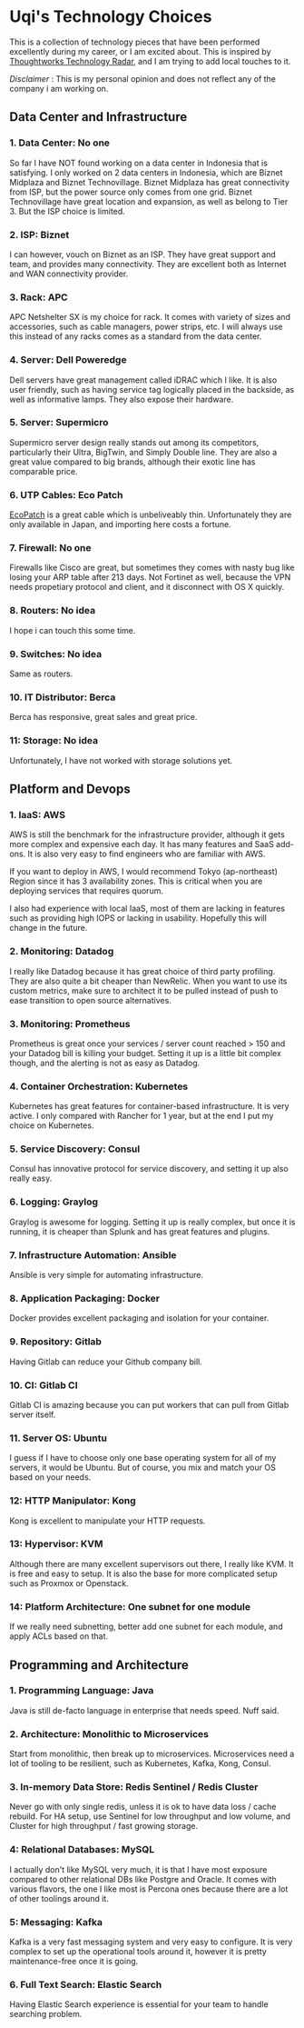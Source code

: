 # Uqi's Technology Choices

This is a collection of technology pieces that have been performed excellently during my career, or I am excited about.
This is inspired by [Thoughtworks Technology Radar](https://www.thoughtworks.com/radar), and I am trying to add local touches
to it.

_Disclaimer_ : This is my personal opinion and does not reflect any of the company i am working on.

## Data Center and Infrastructure

### 1. Data Center: No one

So far I have NOT found working on a data center in Indonesia that is satisfying. 
I only worked on 2 data centers in Indonesia, which are Biznet Midplaza and Biznet Technovillage.
Biznet Midplaza has great connectivity from ISP, but the power source only comes from one grid.
Biznet Technovillage have great location and expansion, as well as belong to Tier 3. But the ISP choice is limited.

### 2. ISP: Biznet

I can however, vouch on Biznet as an ISP. They have great support and team, and provides many connectivity.
They are excellent both as Internet and WAN connectivity provider.

### 3. Rack: APC

APC Netshelter SX is my choice for rack. It comes with variety of sizes and accessories, such as
cable managers, power strips, etc. I will always use this instead of any racks comes as a standard from the data center.

### 4. Server: Dell Poweredge

Dell servers have great management called iDRAC which I like. It is also user friendly, such as having service tag
logically placed in the backside, as well as informative lamps. They also expose their hardware.

### 5. Server: Supermicro

Supermicro server design really stands out among its competitors, particularly their Ultra, BigTwin, and Simply Double line.
They are also a great value compared to big brands, although their exotic line has comparable price.

### 6. UTP Cables: Eco Patch

[EcoPatch](https://www.ncj.co.jp/product/product-ecopatch.php) is a great cable which is unbeliveably thin.
Unfortunately they are only available in Japan, and importing here costs a fortune.

### 7. Firewall: No one

Firewalls like Cisco are great, but sometimes they comes with nasty bug like losing your ARP table after 213 days.
Not Fortinet as well, because the VPN needs propetiary protocol and client, and it disconnect with OS X quickly.

### 8. Routers: No idea

I hope i can touch this some time.

### 9. Switches: No idea

Same as routers.

### 10. IT Distributor: Berca

Berca has responsive, great sales and great price.

### 11: Storage: No idea

Unfortunately, I have not worked with storage solutions yet.

## Platform and Devops

### 1. IaaS: AWS

AWS is still the benchmark for the infrastructure provider, although it gets more complex and expensive each day.
It has many features and SaaS add-ons. It is also very easy to find engineers who are familiar with AWS.

If you want to deploy in AWS, I would recommend Tokyo (ap-northeast) Region since it has 3 availability zones. This is critical
when you are deploying services that requires quorum.

I also had experience with local IaaS, most of them are lacking in features such as providing high IOPS or lacking in usability.
Hopefully this will change in the future.

### 2. Monitoring: Datadog

I really like Datadog because it has great choice of third party profiling. They are also quite a bit cheaper than NewRelic.
When you want to use its custom metrics, make sure to architect it to be pulled instead of push to ease transition to open source 
alternatives.

### 3. Monitoring: Prometheus

Prometheus is great once your services / server count reached > 150 and your Datadog bill is killing your budget.
Setting it up is a little bit complex though, and the alerting is not as easy as Datadog.

### 4. Container Orchestration: Kubernetes

Kubernetes has great features for container-based infrastructure. It is very active. I only compared with Rancher for 1 year, 
but at the end I put my choice on Kubernetes.

### 5. Service Discovery: Consul

Consul has innovative protocol for service discovery, and setting it up also really easy.

### 6. Logging: Graylog

Graylog is awesome for logging. Setting it up is really complex, but once it is running, it is cheaper than Splunk and has great features
and plugins.

### 7. Infrastructure Automation: Ansible

Ansible is very simple for automating infrastructure. 

### 8. Application Packaging: Docker

Docker provides excellent packaging and isolation for your container.

### 9. Repository: Gitlab

Having Gitlab can reduce your Github company bill.

### 10. CI: Gitlab CI

Gitlab CI is amazing because you can put workers that can pull from Gitlab server itself.

### 11. Server OS: Ubuntu

I guess if I have to choose only one base operating system for all of my servers, it would be Ubuntu. But of course,
you mix and match your OS based on your needs.

### 12: HTTP Manipulator: Kong

Kong is excellent to manipulate your HTTP requests.

### 13: Hypervisor: KVM

Although there are many excellent supervisors out there, I really like KVM. It is free and easy to setup. It is also the base
for more complicated setup such as Proxmox or Openstack.

### 14: Platform Architecture: One subnet for one module

If we really need subnetting, better add one subnet for each module, and apply ACLs based on that.

## Programming and Architecture

### 1. Programming Language: Java

Java is still de-facto language in enterprise that needs speed. Nuff said.

### 2. Architecture: Monolithic to Microservices

Start from monolithic, then break up to microservices. Microservices need a lot of tooling to be resilient, 
such as Kubernetes, Kafka, Kong, Consul.

### 3. In-memory Data Store: Redis Sentinel / Redis Cluster

Never go with only single redis, unless it is ok to have data loss / cache rebuild. For HA setup, use Sentinel
for low throughput and low volume, and Cluster for high throughput / fast growing storage.

### 4: Relational Databases: MySQL

I actually don't like MySQL very much, it is that I have most exposure compared to other relational DBs like Postgre and Oracle.
It comes with various flavors, the one I like most is Percona ones because there are a lot of other toolings around it.

### 5: Messaging: Kafka

Kafka is a very fast messaging system and very easy to configure. It is very complex to set up the operational tools around it,
however it is pretty maintenance-free once it is going.

### 6. Full Text Search: Elastic Search

Having Elastic Search experience is essential for your team to handle searching problem.

